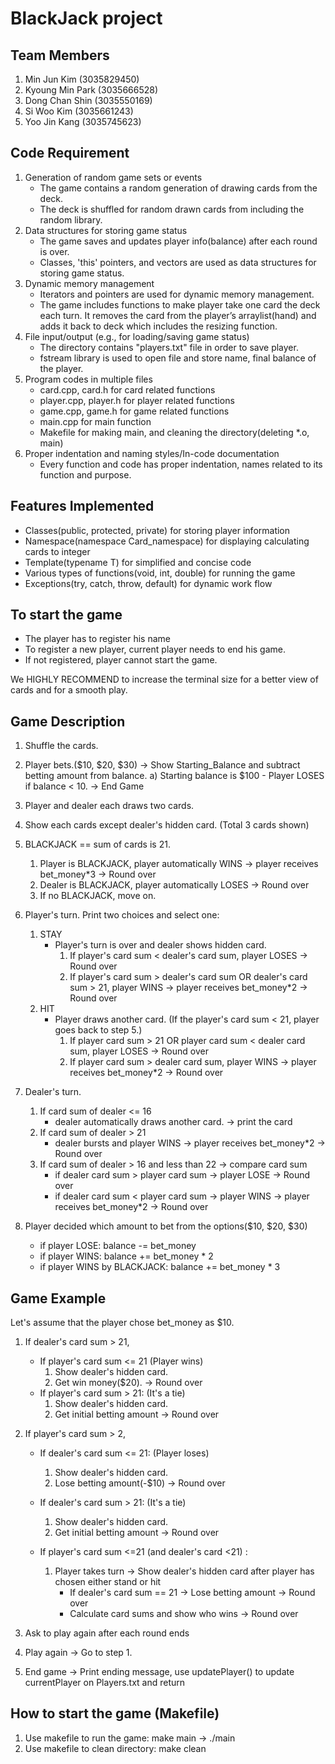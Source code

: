 # BlackJack project

## Team Members
1. Min Jun Kim (3035829450) 
2. Kyoung Min Park (3035666528)
3. Dong Chan Shin (3035550169)
4. Si Woo Kim (3035661243)
5. Yoo Jin Kang (3035745623)

## Code Requirement
1. Generation of random game sets or events
    - The game contains a random generation of drawing cards from the deck.
    - The deck is shuffled for random drawn cards from including the random library.
2. Data structures for storing game status
    - The game saves and updates player info(balance) after each round is over.
    - Classes, 'this' pointers, and vectors are used as data structures for storing game status.
3. Dynamic memory management
    - Iterators and pointers are used for dynamic memory management.
    - The game includes functions to make player take one card the deck each turn. It removes the card from the player’s arraylist(hand) and adds it back to deck which includes the resizing function.
4. File input/output (e.g., for loading/saving game status)
    - The directory contains "players.txt" file in order to save player.
    - fstream library is used to open file and store name, final balance of the player.
5. Program codes in multiple files
    - card.cpp, card.h for card related functions
    - player.cpp, player.h for player related functions
    - game.cpp, game.h for game related functions
    - main.cpp for main function
    - Makefile for making main, and cleaning the directory(deleting *.o, main)
6. Proper indentation and naming styles/In-code documentation
    - Every function and code has proper indentation, names related to its function and purpose.

## Features Implemented
- Classes(public, protected, private) for storing player information
- Namespace(namespace Card_namespace) for displaying calculating cards to integer
- Template(typename T) for simplified and concise code
- Various types of functions(void, int, double) for running the game
- Exceptions(try, catch, throw, default) for dynamic work flow

## To start the game 
- The player has to register his name 
- To register a new player, current player needs to end his game.
- If not registered, player cannot start the game.

We HIGHLY RECOMMEND to increase the terminal size for a better view of cards and for a smooth play.

## Game Description

1. Shuffle the cards.
2. Player bets.($10, $20, $30) -> Show Starting_Balance and subtract betting amount from balance.
      a) Starting balance is $100
         - Player LOSES if balance < 10. -> End Game
3. Player and dealer each draws two cards.
4. Show each cards except dealer's hidden card. (Total 3 cards shown)
5. BLACKJACK == sum of cards is 21.
      1. Player is BLACKJACK, player automatically WINS -> player receives bet_money*3 -> Round over
      2. Dealer is BLACKJACK, player automatically LOSES -> Round over
      3. If no BLACKJACK, move on.
      
6. Player's turn. Print two choices and select one:
      1. STAY
         - Player's turn is over and dealer shows hidden card.
            1. If player's card sum < dealer's card sum, player LOSES -> Round over
            2. If player's card sum > dealer's card sum OR dealer's card sum > 21, player WINS -> player receives
            bet_money*2 -> Round over
      2. HIT
         - Player draws another card. (If the player's card sum < 21, player goes back to step 5.)
            1. If player card sum > 21 OR player card sum < dealer card sum, player LOSES -> Round over
            2. If player card sum > dealer card sum, player WINS -> player receives bet_money*2 -> Round over

7. Dealer's turn.
    1. If card sum of dealer <= 16
        - dealer automatically draws another card. -> print the card
    2. If card sum of dealer > 21
        - dealer bursts and player WINS -> player receives bet_money*2 -> Round over
    3. If card sum of dealer > 16 and less than 22 -> compare card sum
        - if dealer card sum > player card sum -> player LOSE -> Round over
        - if dealer card sum < player card sum -> player WINS -> player receives bet_money*2 -> Round over

      
8. Player decided which amount to bet from the options($10, $20, $30)
   - if player LOSE: balance -= bet_money
   - if player WINS: balance += bet_money * 2
   - if player WINS by BLACKJACK: balance += bet_money * 3


## Game Example

Let's assume that the player chose bet_money as $10. 

1. If dealer's card sum > 21,
    - If player's card sum <= 21 (Player wins)
        1. Show dealer's hidden card.
        2. Get win money($20). -> Round over
    - If player's card sum > 21: (It's a tie)
        1. Show dealer's hidden card.
        2. Get initial betting amount -> Round over

2. If player's card sum > 2,
    - If dealer's card sum <= 21: (Player loses)
        1. Show dealer's hidden card.
        2. Lose betting amount(-$10) -> Round over
    - If dealer's card sum > 21:  (It's a tie)
        1. Show dealer's hidden card.
        2. Get initial betting amount -> Round over

    - If player's card sum <=21 (and dealer's card <21)  :
        1. Player takes turn
            -> Show dealer's hidden card after player has chosen either stand or hit
            - If dealer's card sum == 21 -> Lose betting amount -> Round over
            - Calculate card sums and show who wins -> Round over

7. Ask to play again after each round ends
8. Play again -> Go to step 1.
9. End game -> Print ending message, use updatePlayer() to update currentPlayer on Players.txt and return

## How to start the game (Makefile)
1. Use makefile to run the game: make main -> ./main
2. Use makefile to clean directory: make clean
